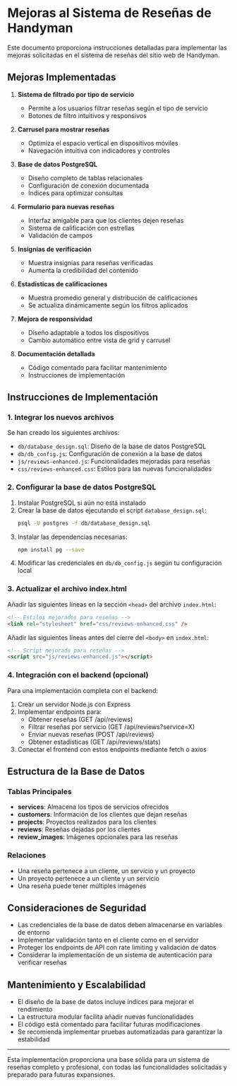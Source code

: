 # Mejoras al Sistema de Reseñas de Handyman

Este documento proporciona instrucciones detalladas para implementar las mejoras solicitadas en el sistema de reseñas del sitio web de Handyman.

## Mejoras Implementadas

1. **Sistema de filtrado por tipo de servicio**

   - Permite a los usuarios filtrar reseñas según el tipo de servicio
   - Botones de filtro intuitivos y responsivos

2. **Carrusel para mostrar reseñas**

   - Optimiza el espacio vertical en dispositivos móviles
   - Navegación intuitiva con indicadores y controles

3. **Base de datos PostgreSQL**

   - Diseño completo de tablas relacionales
   - Configuración de conexión documentada
   - Índices para optimizar consultas

4. **Formulario para nuevas reseñas**

   - Interfaz amigable para que los clientes dejen reseñas
   - Sistema de calificación con estrellas
   - Validación de campos

5. **Insignias de verificación**

   - Muestra insignias para reseñas verificadas
   - Aumenta la credibilidad del contenido

6. **Estadísticas de calificaciones**

   - Muestra promedio general y distribución de calificaciones
   - Se actualiza dinámicamente según los filtros aplicados

7. **Mejora de responsividad**

   - Diseño adaptable a todos los dispositivos
   - Cambio automático entre vista de grid y carrusel

8. **Documentación detallada**
   - Código comentado para facilitar mantenimiento
   - Instrucciones de implementación

## Instrucciones de Implementación

### 1. Integrar los nuevos archivos

Se han creado los siguientes archivos:

- `db/database_design.sql`: Diseño de la base de datos PostgreSQL
- `db/db_config.js`: Configuración de conexión a la base de datos
- `js/reviews-enhanced.js`: Funcionalidades mejoradas para reseñas
- `css/reviews-enhanced.css`: Estilos para las nuevas funcionalidades

### 2. Configurar la base de datos PostgreSQL

1. Instalar PostgreSQL si aún no está instalado
2. Crear la base de datos ejecutando el script `database_design.sql`:
   ```bash
   psql -U postgres -f db/database_design.sql
   ```
3. Instalar las dependencias necesarias:
   ```bash
   npm install pg --save
   ```
4. Modificar las credenciales en `db/db_config.js` según tu configuración local

### 3. Actualizar el archivo index.html

Añadir las siguientes líneas en la sección `<head>` del archivo `index.html`:

```html
<!-- Estilos mejorados para reseñas -->
<link rel="stylesheet" href="css/reviews-enhanced.css" />
```

Añadir las siguientes líneas antes del cierre del `<body>` en `index.html`:

```html
<!-- Script mejorado para reseñas -->
<script src="js/reviews-enhanced.js"></script>
```

### 4. Integración con el backend (opcional)

Para una implementación completa con el backend:

1. Crear un servidor Node.js con Express
2. Implementar endpoints para:
   - Obtener reseñas (GET /api/reviews)
   - Filtrar reseñas por servicio (GET /api/reviews?service=X)
   - Enviar nuevas reseñas (POST /api/reviews)
   - Obtener estadísticas (GET /api/reviews/stats)
3. Conectar el frontend con estos endpoints mediante fetch o axios

## Estructura de la Base de Datos

### Tablas Principales

- **services**: Almacena los tipos de servicios ofrecidos
- **customers**: Información de los clientes que dejan reseñas
- **projects**: Proyectos realizados para los clientes
- **reviews**: Reseñas dejadas por los clientes
- **review_images**: Imágenes opcionales para las reseñas

### Relaciones

- Una reseña pertenece a un cliente, un servicio y un proyecto
- Un proyecto pertenece a un cliente y un servicio
- Una reseña puede tener múltiples imágenes

## Consideraciones de Seguridad

- Las credenciales de la base de datos deben almacenarse en variables de entorno
- Implementar validación tanto en el cliente como en el servidor
- Proteger los endpoints de API con rate limiting y validación de datos
- Considerar la implementación de un sistema de autenticación para verificar reseñas

## Mantenimiento y Escalabilidad

- El diseño de la base de datos incluye índices para mejorar el rendimiento
- La estructura modular facilita añadir nuevas funcionalidades
- El código está comentado para facilitar futuras modificaciones
- Se recomienda implementar pruebas automatizadas para garantizar la estabilidad

---

Esta implementación proporciona una base sólida para un sistema de reseñas completo y profesional, con todas las funcionalidades solicitadas y preparado para futuras expansiones.
